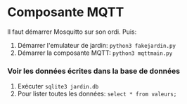 # Composante MQTT

Il faut démarrer Mosquitto sur son ordi. Puis:

1. Démarrer l'emulateur de jardin: `python3 fakejardin.py`
2. Démarrer la composante MQTT: `python3 mqttmain.py`

### Voir les données écrites dans la base de données

1. Exécuter `sqlite3 jardin.db`
2. Pour lister toutes les données: `select * from valeurs;`


